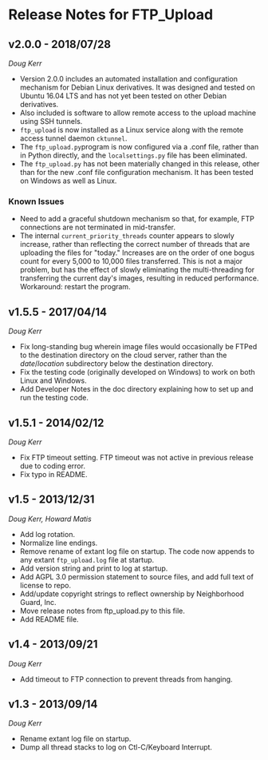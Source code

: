 # Release Notes for FTP_Upload

## v2.0.0 - 2018/07/28
_Doug Kerr_

* Version 2.0.0 includes an automated installation and configuration
mechanism for Debian Linux derivatives.  It was designed and tested on 
Ubuntu 16.04 LTS and has not yet been tested on other Debian derivatives.
* Also included is software to allow remote access to the upload machine
using SSH tunnels.
* `ftp_upload` is now installed as a Linux service along with 
the remote access tunnel daemon `cktunnel`.
* The `ftp_upload.py`program is now configured via a .conf file, 
rather than in Python
directly, and the `localsettings.py` file has been eliminated.
* The `ftp_upload.py` has not been materially changed in this release, 
other than for the new .conf file configuration mechanism.  It has been tested
on Windows as well as Linux.

### Known Issues

* Need to add a graceful shutdown mechanism so that, for example, FTP connections are not terminated in mid-transfer.
* The internal `current_priority_threads` counter appears to slowly increase, rather than reflecting the correct number of threads that are uploading the files for "today."  Increases are on the order of one bogus count for every 5,000 to 10,000 files transferred.  This is not a major problem, but has the effect of slowly eliminating the multi-threading for transferring the current day's images, resulting in reduced performance. Workaround: restart the program.

## v1.5.5 - 2017/04/14
_Doug Kerr_

* Fix long-standing bug wherein image files would occasionally be FTPed to the
destination directory on the cloud server, rather than the _date_/_location_ 
subdirectory below the destination directory.
* Fix the testing code (originally developed on Windows) to work on both
Linux and Windows.
* Add Developer Notes in the doc directory explaining how to set up and run
the testing code.


## v1.5.1 - 2014/02/12
_Doug Kerr_

* Fix FTP timeout setting.  FTP timeout was not active in previous release due to coding error.
* Fix typo in README.

## v1.5 - 2013/12/31
_Doug Kerr, Howard Matis_

* Add log rotation.
* Normalize line endings.
* Remove rename of extant log file on startup.  The code now appends to any extant `ftp_upload.log` file at startup.
* Add version string and print to log at startup.
* Add AGPL 3.0 permission statement to source files, and add full text of license to repo.
* Add/update copyright strings to reflect ownership by Neighborhood Guard, Inc.
* Move release notes from ftp_upload.py to this file.
* Add README file.

## v1.4 - 2013/09/21
_Doug Kerr_

* Add timeout to FTP connection to prevent threads from hanging.

## v1.3 - 2013/09/14
_Doug Kerr_

* Rename extant log file on startup.
* Dump all thread stacks to log on Ctl-C/Keyboard Interrupt.
